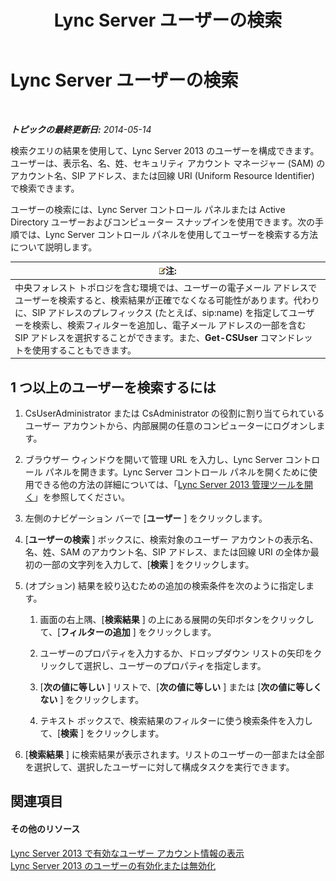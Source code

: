 ﻿---
title: Lync Server ユーザーの検索
TOCTitle: Lync Server ユーザーの検索
ms:assetid: 3b9f6f55-d7a9-46ae-8e10-f221ba0d3bb5
ms:mtpsurl: https://technet.microsoft.com/ja-jp/library/Gg429701(v=OCS.15)
ms:contentKeyID: 48271830
ms.date: 05/19/2016
mtps_version: v=OCS.15
ms.translationtype: HT
---

# Lync Server ユーザーの検索

 

_**トピックの最終更新日:** 2014-05-14_

検索クエリの結果を使用して、Lync Server 2013 のユーザーを構成できます。ユーザーは、表示名、名、姓、セキュリティ アカウント マネージャー (SAM) のアカウント名、SIP アドレス、または回線 URI (Uniform Resource Identifier) で検索できます。

ユーザーの検索には、Lync Server コントロール パネルまたは Active Directory ユーザーおよびコンピューター スナップインを使用できます。次の手順では、Lync Server コントロール パネルを使用してユーザーを検索する方法について説明します。

<table>
<thead>
<tr class="header">
<th><img src="images/Gg412781.note(OCS.15).gif" title="note" alt="note" />注:</th>
</tr>
</thead>
<tbody>
<tr class="odd">
<td>中央フォレスト トポロジを含む環境では、ユーザーの電子メール アドレスでユーザーを検索すると、検索結果が正確でなくなる可能性があります。代わりに、SIP アドレスのプレフィックス (たとえば、sip:name) を指定してユーザーを検索し、検索フィルターを追加し、電子メール アドレスの一部を含む SIP アドレスを選択することができます。また、<strong>Get-CSUser</strong> コマンドレットを使用することもできます。</td>
</tr>
</tbody>
</table>


## 1 つ以上のユーザーを検索するには

1.  CsUserAdministrator または CsAdministrator の役割に割り当てられているユーザー アカウントから、内部展開の任意のコンピューターにログオンします。

2.  ブラウザー ウィンドウを開いて管理 URL を入力し、Lync Server コントロール パネルを開きます。Lync Server コントロール パネルを開くために使用できる他の方法の詳細については、「[Lync Server 2013 管理ツールを開く](lync-server-2013-open-lync-server-administrative-tools.md)」を参照してください。

3.  左側のナビゲーション バーで \[**ユーザー** \] をクリックします。

4.  \[**ユーザーの検索** \] ボックスに、検索対象のユーザー アカウントの表示名、名、姓、SAM のアカウント名、SIP アドレス、または回線 URI の全体か最初の一部の文字列を入力して、\[**検索** \] をクリックします。

5.  (オプション) 結果を絞り込むための追加の検索条件を次のように指定します。
    
    1.  画面の右上隅、\[**検索結果** \] の上にある展開の矢印ボタンをクリックして、\[**フィルターの追加** \] をクリックします。
    
    2.  ユーザーのプロパティを入力するか、ドロップダウン リストの矢印をクリックして選択し、ユーザーのプロパティを指定します。
    
    3.  \[**次の値に等しい** \] リストで、\[**次の値に等しい** \] または \[**次の値に等しくない** \] をクリックします。
    
    4.  テキスト ボックスで、検索結果のフィルターに使う検索条件を入力して、\[**検索** \] をクリックします。

6.  \[**検索結果** \] に検索結果が表示されます。リストのユーザーの一部または全部を選択して、選択したユーザーに対して構成タスクを実行できます。

## 関連項目

#### その他のリソース

[Lync Server 2013 で有効なユーザー アカウント情報の表示](lync-server-2013-viewing-information-about-user-accounts-enabled-for-lync-server.md)  
[Lync Server 2013 のユーザーの有効化または無効化](lync-server-2013-enabling-and-disabling-users-for-lync-server.md)

